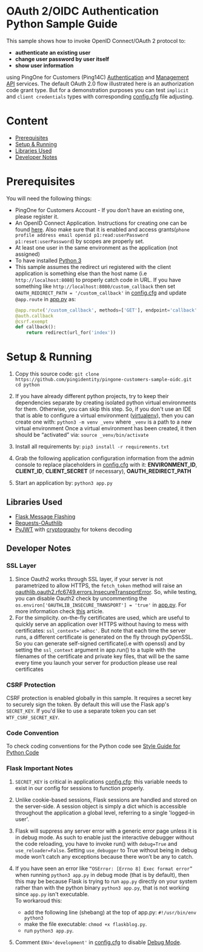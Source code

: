 # OAuth 2/OIDC Authentication Python Sample Guide

This sample shows how to invoke OpenID Connect/OAuth 2 protocol to:
 - **authenticate an existing user**
 - **change user password by user itself**
 - **show user information** 
 
 using PingOne for Customers (Ping14C) [Authentication](https://apidocs.pingidentity.com/pingone/customer/v1/api/guide/p1-a_overview/) and [Management API](https://apidocs.pingidentity.com/pingone/customer/v1/api/guide/p1_overview/) services.
The default OAuth 2.0 flow illustrated here is an authorization code grant type. But for a demonstration purposes you can test `implicit` and `client credentials` types with corresponding [config.cfg](config.cfg) file adjusting. 

# Content 
- [Prerequisites](#prerequisites)
- [Setup & Running](#setup--running)
- [Libraries Used](#libraries-used)
- [Developer Notes](#developer-notes)

# Prerequisites
You will need the following things:
- PingOne for Customers Account  - If you don’t have an existing one, please register it.
- An OpenID Connect Application. Instructions for creating one can be found [here](https://apidocs.pingidentity.com/pingone/customer/v1/api/guide/p1_gettingStarted/#Configure-an-application-connection). 
Also make sure that it is enabled and access grants(`phone profile address email openid p1:read:userPassword p1:reset:userPassword`) by scopes are properly set.
- At least one user in the same environment as the application (not assigned)
- To have installed [Python 3](https://www.python.org/downloads/)
- This sample assumes the redirect uri registered with the client application is something else than the host name (i.e `http://localhost:8080`) to properly catch code in URL.
    If you have something like `http://localhost:8080/custom_callback` then set `OAUTH_REDIRECT_PATH = '/custom_callback'` in [config.cfg](config.cfg) and update ` @app.route`  in [app.py](app.py) as:
    ```python
    @app.route('/custom_callback', methods=['GET'], endpoint='callback')
    @auth.callback
    @csrf.exempt
    def callback():
        return redirect(url_for('index'))
    ```


# Setup & Running
1. Copy this source code: `git clone https://github.com/pingidentity/pingone-customers-sample-oidc.git
 cd python`

2. If you have already different python projects, try to keep their dependencies separate by creating isolated python virtual environments for them.
Otherwise, you can skip this step.
    So, if you don't use an IDE that is able to configure a virtual environment ([virtualenv](http://www.virtualenv.org/en/latest/index.html)), then you can create one with: `python3 -m venv _venv`
    where `_venv` is a path to a new virtual environment
    Once a virtual environment has been created, it then should be “activated” via: `source _venv/bin/activate`

3. Install all requirements by: `pip3 install -r requirements.txt`

4. Grab the following application configuration information from the admin console to replace placeholders in [config.cfg](config.cfg) with it: **ENVIRONMENT_ID**, **CLIENT_ID**, **CLIENT_SECRET** (if necessary), **OAUTH_REDIRECT_PATH**
5. Start an application by: `python3 app.py`


## Libraries Used
- [Flask Message Flashing](http://flask.pocoo.org/docs/1.0/patterns/flashing/)
- [Requests-OAuthlib](https://requests-oauthlib.readthedocs.io/en/latest/index.html)
- [PyJWT](https://pyjwt.readthedocs.io/en/latest/usage.html) with  [cryptography](https://cryptography.io/en/latest/) for tokens decoding

## Developer Notes
###  SSL Layer
1. Since Oauth2 works through SSL layer, if your server is not parametrized to allow HTTPS, the `fetch_token` method will raise an [oauthlib.oauth2.rfc6749.errors.InsecureTransportError](https://requests-oauthlib.readthedocs.io/en/latest/examples/real_world_example.html). 
So, while testing, you can disable Oauth2 check by uncommenting the `os.environ['OAUTHLIB_INSECURE_TRANSPORT'] = 'true'` in [app.py](app.py).
 For more information check [this](http://requests-oauthlib.readthedocs.org/en/latest/examples/real_world_example.html) article.
1. For the simplicity. on-the-fly certificates are used, which are useful to quickly serve an application over HTTPS without having to mess with certificates: ``ssl_context='adhoc'``. But note that each time the server runs, a different certificate is generated on the fly through pyOpenSSL.
So you can generate self-signed certificate(i.e with openssl) and by setting the `ssl_context` argument in app.run() to a tuple with the filenames of the certificate and private key files, that will be the same every time you launch your server
for production please use real certificates

### CSRF Protection
CSRF protection is enabled globally in this sample.  It requires a secret key to securely sign the token. By default this will use the Flask app's `SECRET_KEY`. If you'd like to use a separate token you can set `WTF_CSRF_SECRET_KEY`.

### Code Convention
To check coding conventions for the Python code see [Style Guide for Python Code](https://www.python.org/dev/peps/pep-0008/)
 
### Flask Important Notes 
1. `SECRET_KEY` is critical in applications [config.cfg](config.cfg): this variable needs to exist in our config for sessions to function properly. 
1. Unlike cookie-based sessions, Flask sessions are handled and stored on the server-side. A session object is simply a dict which is accessible throughout the application a global level, referring to a single 'logged-in user'.
1. Flask will suppress any server error with a generic error page unless it is in debug mode. As such to enable just the interactive debugger without the code reloading, you have to invoke run() with `debug=True` and `use_reloader=False`. 
Setting `use_debugger` to True without being in debug mode won’t catch any exceptions because there won’t be any to catch.
1. If you have seen an error like `“OSError: [Errno 8] Exec format error”` when running `python3 app.py` in debug mode (that is by default), then this may be because Flask is trying to run `app.py` directly on your system rather than with the python binary `python3 app.py`, that is not working since `app.py` isn't executable. <br>To workaroud this:
    - add the following line (shebang) at the top of app.py:
    `#!/usr/bin/env python3` 
    - make the file executable: `chmod +x flaskblog.py`. 
    - run `python3 app.py`.
    
1. Comment `ENV='development'` in [config.cfg](config.cfg) to disable [Debug Mode](http://flask.pocoo.org/docs/1.0/quickstart/#debug-mode).